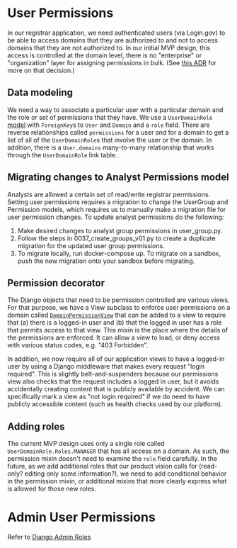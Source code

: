 # User Permissions

In our registrar application, we need authenticated users (via Login.gov) to
be able to access domains that they are authorized to and not to access
domains that they are not authorized to. In our initial MVP design, this
access is controlled at the domain level, there is no "enterprise" or
"organization" layer for assigning permissions in bulk. (See [this
ADR](../architecture/decisions/0019-role-based-access-control.md) for more on
that decision.)

## Data modeling

We need a way to associate a particular user with a particular domain and the
role or set of permissions that they have. We use a `UserDomainRole`
[model](../../src/registrar/models/user_domain_role.py) with `ForeignKey`s to
`User` and `Domain` and a `role` field. There are reverse relationships called
`permissions` for a user and for a domain to get a list of all of the
`UserDomainRole`s that involve the user or the domain. In addition, there is a
`User.domains` many-to-many relationship that works through the
`UserDomainRole` link table.

## Migrating changes to Analyst Permissions model
Analysts are allowed a certain set of read/write registrar permissions. 
Setting user permissions requires a migration to change the UserGroup 
and Permission models, which requires us to manually make a migration 
file for user permission changes. 
To update analyst permissions do the following:
1. Make desired changes to analyst group permissions in user_group.py.
2. Follow the steps in 0037_create_groups_v01.py to create a duplicate
migration for the updated user group permissions.
3. To migrate locally, run docker-compose up. To migrate on a sandbox,
push the new migration onto your sandbox before migrating.

## Permission decorator

The Django objects that need to be permission controlled are various views.
For that purpose, we have a View subclass to enforce user permissions on a
domain called
[`DomainPermissionView`](../../src/registrar/views/utility/permission_views.py)
that can be added to a view to require that (a) there is a logged-in user and
(b) that the logged in user has a role that permits access to that view. This
mixin is the place where the details of the permissions are enforced. It can
allow a view to load, or deny access with various status codes, e.g. "403
Forbidden".

In addition, we now require all of our application views to have a logged-in
user by using a Django middleware that makes every request "login required".
This is slightly belt-and-suspenders because our permissions view also checks
that the request includes a logged in user, but it avoids accidentally creating
content that is publicly available by accident. We can specifically mark a view
as "not login required" if we do need to have publicly accessible content (such
as health checks used by our platform).

## Adding roles

The current MVP design uses only a single role called
`UserDomainRole.Roles.MANAGER` that has all access on a domain. As such, the
permission mixin doesn't need to examine the `role` field carefully. In the
future, as we add additional roles that our product vision calls for
(read-only? editing only some information?), we need to add conditional
behavior in the permission mixin, or additional mixins that more clearly
express what is allowed for those new roles.

# Admin User Permissions

Refer to [Django Admin Roles](../django-admin/roles.md)
